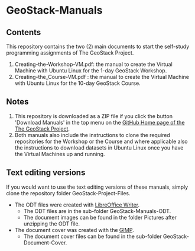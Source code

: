 # GeoStack-Manuals

## Contents
This repository contains the two (2) main documents to start the self-study programming assignments of The GeoStack Project.
1) Creating-the-Workshop-VM.pdf: the manual to create the Virtual Machine with Ubuntu Linux for the 1-day GeoStack Workshop.
2) Creating-the_Course-VM.pdf  : the manual to create the Virtual Machine with Ubuntu Linux for the 10-day GeoStack Course.

## Notes
1) This repository is downloaded as a ZIP file if you click the button 'Download Manuals' in the top menu on the [GitHub Home page of the The GeoStack Project](https://The-GeoStack-Project.github.io).
2) Both manuals also include the instructions to clone the required repositories for the Workshop or the Course and where applicable also the instructions to download datasets in Ubuntu Linux once you have the Virtual Machines up and running.

## Text editing versions
If you would want to use the text editing versions of these manuals, simply clone the repository folder GeoStack-Project-Files.
* The ODT files were created with [LibreOffice Writer](https://www.libreoffice.org).
  * The ODT files are in the sub-folder GeoStack-Manuals-ODT.
  * The document images can be found in the folder Pictures after unzipping the ODT file.
* The document cover was created with the [GIMP](https://www.gimp.org).
  * The document cover files can be found in the sub-folder GeoStack-Document-Cover.
